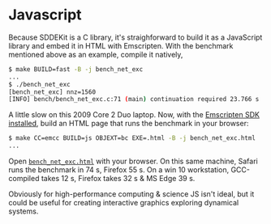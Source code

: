 # Javascript

Because SDDEKit is a C library, it's straighforward to build it as a JavaScript
library and embed it in HTML with Emscripten. With the benchmark mentioned above
as an example, compile it natively,

```bash
$ make BUILD=fast -B -j bench_net_exc
...
$ ./bench_net_exc
[bench_net_exc] nnz=1560
[INFO] bench/bench_net_exc.c:71 (main) continuation required 23.766 s
```

A little slow on this 2009 Core 2 Duo laptop. Now, with 
the [Emscripten SDK installed](http://kripken.github.io/emscripten-site/docs/getting_started/downloads.html),
build an HTML page that runs the benchmark in your browser:

```bash
$ make CC=emcc BUILD=js OBJEXT=bc EXE=.html -B -j bench_net_exc.html
...
```

Open [`bench_net_exc.html`](http://rawgit.com/maedoc/sddekit/js-bench-html/bench_net_exc.html)
 with your browser. On this same machine, Safari
runs the benchmark in 74 s, Firefox 55 s. On a win 10 workstation,
GCC-compiled takes 12 s, Firefox takes 32 s & MS Edge 39 s.

Obviously for high-performance computing & science JS isn't ideal, but it could
be useful for creating interactive graphics exploring dynamical systems.
